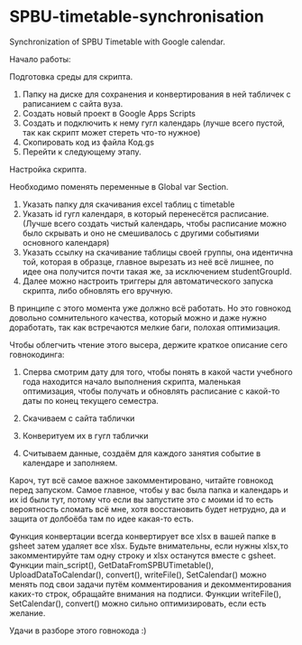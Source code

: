 # SPBU-timetable-synchronisation
Synchronization of SPBU Timetable with Google calendar.


Начало работы: 

Подготовка среды для скрипта.

1) Папку на диске для сохранения и конвертирования в ней табличек с раписанием с сайта вуза.
2) Создать новый проект в Google Apps Scripts
3) Создать и подключить к нему гугл календарь (лучше всего пустой, так как скрипт может стереть что-то нужное)
4) Скопировать код из файла Код.gs 
5) Перейти к следующему этапу.

Настройка скрипта.

Необходимо поменять переменные в Global var Section.
1) Указать папку для скачивания excel таблиц с timetable
2) Указать id гугл календаря, в который перенесётся расписание. (Лучше всего создать чистый календарь, чтобы расписание можно было скрывать и оно не смешивалось с другими событиями основного календаря)
3) Указать ссылку на скачивание таблицы своей группы, она идентична той, которая в образце, главное вырезать из неё всё лишнее, по идее она получится почти такая же, за исключением studentGroupId.
4) Далее можно настроить триггеры для автоматического запуска скрипта, либо обновлять его вручную.


В принципе с этого момента уже должно всё работать. Но это говнокод довольно сомнительного качества, который можно и даже нужно доработать, так как встречаются мелкие баги, полохая оптимизация. 

Чтобы облегчить чтение этого высера, держите краткое описание сего говнокодинга:

1) Сперва смотрим дату для того, чтобы понять в какой части учебного года находится начало выполнения скрипта, маленькая оптимизация, чтобы получать и обновлять расписание с какой-то даты по конец текущего семестра.

2) Скачиваем с сайта таблички

3) Конверитуем их в гугл таблички 

4) Считываем данные, создаём для каждого занятия событие в календаре и заполняем.

Кароч, тут всё самое важное закомментировано, читайте говнокод перед запуском. 
Самое главное, чтобы у вас была папка и календарь и их id были тут, потому что если вы запустите это с моими id то есть вероятность сломать всё мне, хотя восстановить будет нетрудно, да и защита от долбоёба там по идее какая-то есть.

Функция конвертации всегда конвертирует все xlsx в вашей папке в gsheet затем удаляет все xlsx. Будьте внимательны, если нужны xlsx,то закомментируйте там одну строку и xlsx останутся вместе с gsheet.
Функции main_script(), GetDataFromSPBUTimetable(), UploadDataToCalendar(), convert(), writeFile(), SetCalendar() можно менять под свои задачи путём комментирования и декомментирования каких-то строк, обращайте внимания на подписи.
Функции writeFile(), SetCalendar(), convert() можно сильно оптимизировать, если есть желание.

Удачи в разборе этого говнокода :)


